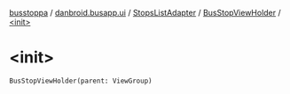 [busstoppa](../../../index.md) / [danbroid.busapp.ui](../../index.md) / [StopsListAdapter](../index.md) / [BusStopViewHolder](index.md) / [&lt;init&gt;](./-init-.md)

# &lt;init&gt;

`BusStopViewHolder(parent: ViewGroup)`